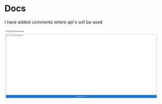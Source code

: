 # Docs

I have added comments where api's will be used 

![AI Essay Preview](https://github.com/ValeedAnjum/essay/blob/master/screenShot.PNG)
